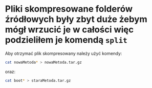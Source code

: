 # Pliki skompresowane folderów źródłowych były zbyt duże żebym mógł wrzucić je w całości więc podzieliłem je komendą `split`
Aby otrzymać plik skompresowany należy użyć komendy:
```bash
cat nowaMetoda* > nowaMetoda.tar.gz

```
oraz:
```bash
cat boot* > staraMetoda.tar.gz

```

